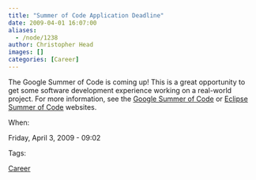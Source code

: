 ```yaml
---
title: "Summer of Code Application Deadline"
date: 2009-04-01 16:07:00
aliases:
  - /node/1238
author: Christopher Head
images: []
categories: [Career]
---
```


The Google Summer of Code is coming up! This is a great opportunity to get some software development experience working on a real-world project. For more information, see the [Google Summer of Code](https://code.google.com/soc) or [Eclipse Summer of Code](https://eclipse.org/soc) websites.

When: 

Friday, April 3, 2009 - 09:02

Tags: 

[Career](/career)
